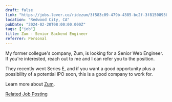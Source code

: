 ```yaml
---
draft: false
link: "https://jobs.lever.co/ridezum/3f583c09-479b-4385-bc2f-3f8150893886"
location: "Redwood City, CA"
pubDate: "2024-02-20T08:00:00.000Z"
tags: ["job"]
title: Zum - Senior Backend Engineer
referrer: Personal
---
```


My former collegue's company, Zum, is looking for a Senior Web Engineer.
If you're interested, reach out to me and I can refer you to the position.

They recently went Series E, and if you want a good opportunity plus a possibility
of a potential IPO soon, this is a good company to work for.

Learn more about [Zum](https://www.ridezum.com/).

[Related Job Posting](/curation/classified/2024-02-20-zum-senior-web-dev)
